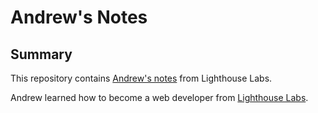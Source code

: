 # Andrew's Notes

## Summary
This repository contains [Andrew's notes](https://github.com/AndrewHui) from Lighthouse Labs.

Andrew learned how to become a web developer from [Lighthouse Labs](LighthouseLabs.ca).